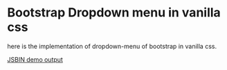 # Bootstrap Dropdown menu in vanilla css

here is the implementation of dropdown-menu of bootstrap in vanilla css.

<a href="https://jsbin.com/moxozal/edit?output">JSBIN demo output </a>